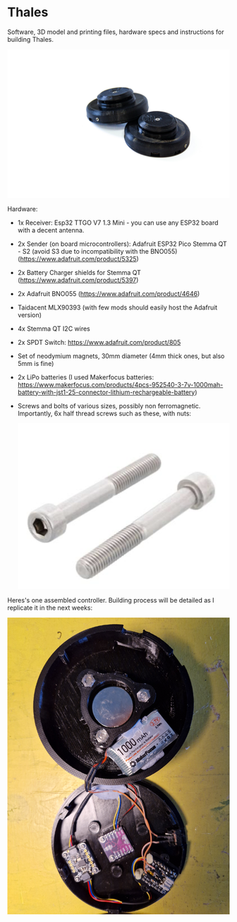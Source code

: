 # Thales
Software, 3D model and printing files, hardware specs and instructions for building Thales.

  ![plot](./Images/Thales-8490.jpg)


Hardware: 
- 1x Receiver: Esp32 TTGO V7 1.3 Mini - you can use any ESP32 board with a decent antenna.
- 2x Sender (on board microcontrollers): Adafruit ESP32 Pico Stemma QT - S2 (avoid S3 due to incompatibility with the BNO055) (https://www.adafruit.com/product/5325)
- 2x Battery Charger shields for Stemma QT (https://www.adafruit.com/product/5397)
- 2x Adafruit BNO055 (https://www.adafruit.com/product/4646)
- Taidacent MLX90393 (with few mods should easily host the Adafruit version)
- 4x Stemma QT I2C wires
- 2x SPDT Switch: https://www.adafruit.com/product/805
- Set of neodymium magnets, 30mm diameter (4mm thick ones, but also 5mm is fine)
- 2x LiPo batteries (I used Makerfocus batteries: https://www.makerfocus.com/products/4pcs-952540-3-7v-1000mah-battery-with-jst1-25-connector-lithium-rechargeable-battery)
- Screws and bolts of various sizes, possibly non ferromagnetic. Importantly, 6x half thread screws such as these, with nuts:

  ![plot](./Images/Screws.png)

  
Heres's one assembled controller. Building process will be detailed as I replicate it in the next weeks:

 ![plot](./Images/Thales_open.jpg)

